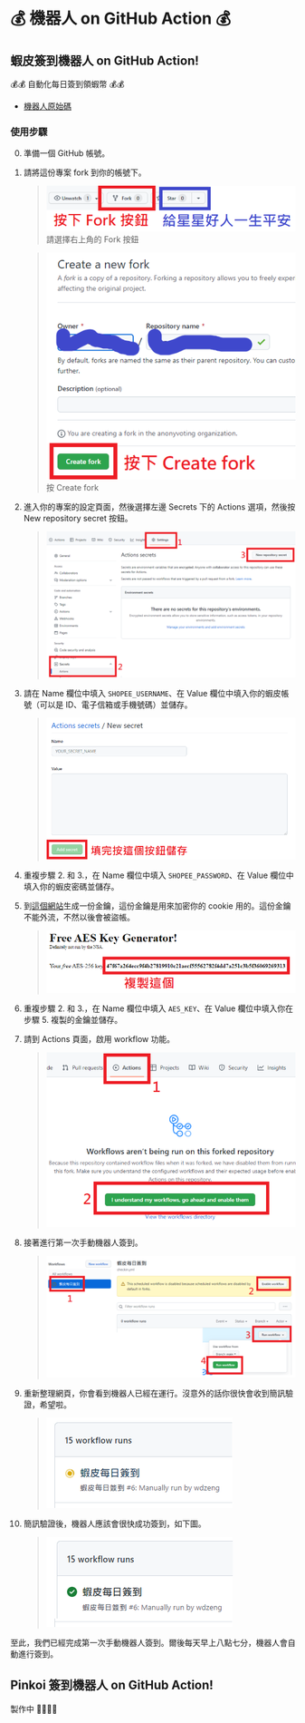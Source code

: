 # 💰 機器人 on GitHub Action 💰

## 蝦皮簽到機器人 on GitHub Action!

💰💰 自動化每日簽到領蝦幣 💰💰

- [機器人原始碼](https://github.com/wdzeng/shopee-coins-bot)

### 使用步驟

0. 準備一個 GitHub 帳號。

1. 請將這份專案 fork 到你的帳號下。

    > ![fork](img/fork-1.png)
    >  請選擇右上角的 Fork 按鈕

    > ![fork](img/fork-2.png)
    > 按 Create fork

2. 進入你的專案的設定頁面，然後選擇左邊 Secrets 下的 Actions 選項，然後按 New repository secret 按鈕。

    > ![secrets](img/secrets-1.png)

3. 請在 Name 欄位中填入 `SHOPEE_USERNAME`、在 Value 欄位中填入你的蝦皮帳號（可以是 ID、電子信箱或手機號碼）並儲存。

    > ![secrets](img/secrets-2.png)

4. 重複步驟 2. 和 3.，在 Name 欄位中填入 `SHOPEE_PASSWORD`、在 Value 欄位中填入你的蝦皮密碼並儲存。

5. 到[這個網站](https://freeaeskey.xyz/)生成一份金鑰，這份金鑰是用來加密你的 cookie 用的。這份金鑰不能外流，不然以後會被盜帳。

    > ![aes-key](img/aeskey.png)

6. 重複步驟 2. 和 3.，在 Name 欄位中填入 `AES_KEY`、在 Value 欄位中填入你在步驟 5. 複製的金鑰並儲存。

7. 請到 Actions 頁面，啟用 workflow 功能。

    > ![workflow](img/workflow-0.png)

8. 接著進行第一次手動機器人簽到。

    > ![workflow](img/workflow-1.png)

9. 重新整理網頁，你會看到機器人已經在運行。沒意外的話你很快會收到簡訊驗證，希望啦。

   > ![workflow](img/workflow-2.png)

10. 簡訊驗證後，機器人應該會很快成功簽到，如下圖。

    > ![workflow](img/workflow-3.png)

至此，我們已經完成第一次手動機器人簽到。爾後每天早上八點七分，機器人會自動進行簽到。

## Pinkoi 簽到機器人 on GitHub Action!

製作中 🏄‍♂️🏄‍♂️
